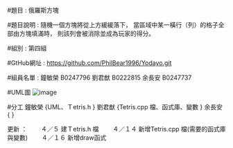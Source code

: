 #題目 : 俄羅斯方塊

#題目說明 : 
	隨機一個方塊將從上方緩緩落下，
	當區域中某一橫行（列）的格子全部由方塊填滿時，
	則該列會被消除並成為玩家的得分。
    
#組別 : 第四組

#GtHub網址 : 
	https://github.com/PhilBear1996/Yodayo.git

#組員名單 : 
    鐘敏榮 B0247796
    劉君猷 B0222815 
    余長安 B0247737
    
#UML圖 
    ![image](https://user-images.githubusercontent.com/101238831/163676192-fea0ba31-97b2-4915-8274-593e6493bd3b.png)

#分工
	鐘敏榮
	{UML、Ｔetris.h
	}
	劉君猷 
	{Tetris.cpp 檔、函式庫、變數
	}
	余長安
	{
	} 
		

更新 ：
　　４／５ 建Ｔetris.h 檔
　　４／１４ 新增Tetris.cpp 檔(需要的函式庫與變數)
　　４／１６ 新增draw函式

